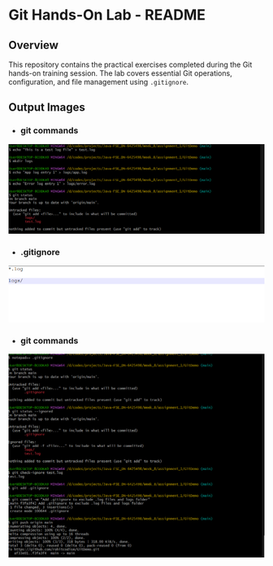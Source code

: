 # Git Hands-On Lab - README

## Overview
This repository contains the practical exercises completed during the Git hands-on training session. The lab covers essential Git operations, configuration, and file management using `.gitignore`.

## Output Images

- ### git commands
![After Commit](/Week_8/assignment_2/outputs/image1.png)
- ### .gitignore
![Branch Created](/Week_8/assignment_2/outputs/image2.png)
- ### git commands
![Merge Completed](/Week_8/assignment_2/outputs/image3.png)